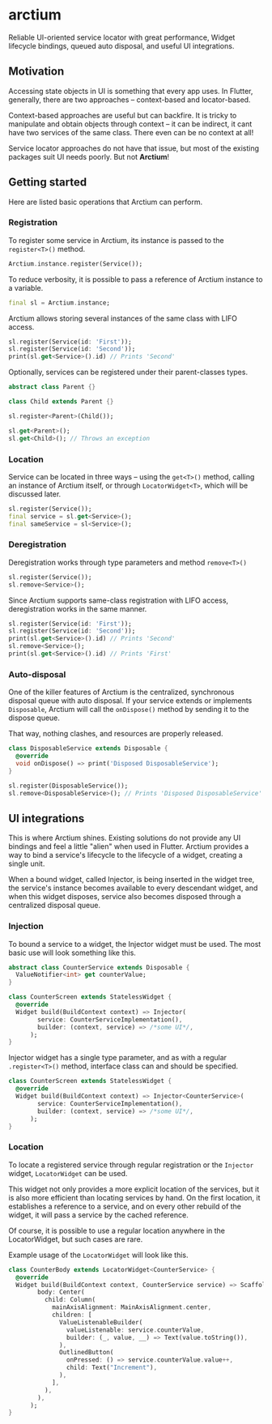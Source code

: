 # arctium

Reliable UI-oriented service locator with great performance, Widget lifecycle bindings, queued auto disposal, and useful UI integrations.

## Motivation

Accessing state objects in UI is something that every app uses. In Flutter, generally, there are two approaches – context-based and locator-based. 

Context-based approaches are useful but can backfire. It is tricky to manipulate and obtain objects through context – it can be indirect, it cant have two services of the same class. There even can be no context at all!

Service locator approaches do not have that issue, but most of the existing packages suit UI needs poorly. But not **Arctium**!

## Getting started

Here are listed basic operations that Arctium can perform.

### Registration 

To register some service in Arctium, its instance is passed to the `register<T>()` method.

```dart
Arctium.instance.register(Service());
```

To reduce verbosity, it is possible to pass a reference of Arctium instance to a variable.

```dart
final sl = Arctium.instance;
```

Arctium allows storing several instances of the same class with LIFO access.

```dart
sl.register(Service(id: 'First'));
sl.register(Service(id: 'Second'));
print(sl.get<Service>().id) // Prints 'Second'
```

Optionally, services can be registered under their parent-classes types.

```dart 
abstract class Parent {}

class Child extends Parent {}

sl.register<Parent>(Child());

sl.get<Parent>();
sl.get<Child>(); // Throws an exception
```

### Location 

Service can be located in three ways – using the `get<T>()` method, calling an instance of Arctium itself, or through `LocatorWidget<T>`, which will be discussed later.

```dart
sl.register(Service());
final service = sl.get<Service>();
final sameService = sl<Service>();
```

### Deregistration

Deregistration works through type parameters and method `remove<T>()`

```dart 
sl.register(Service());
sl.remove<Service>();
```

Since Arctium supports same-class registration with LIFO access, deregistration works in the same manner.

```dart
sl.register(Service(id: 'First'));
sl.register(Service(id: 'Second'));
print(sl.get<Service>().id) // Prints 'Second'
sl.remove<Service>();
print(sl.get<Service>().id) // Prints 'First'
```

### Auto-disposal 

One of the killer features of Arctium is the centralized, synchronous disposal queue with auto disposal. If your service extends or implements `Disposable`, Arctium will call the `onDispose()` method by sending it to the dispose queue.

That way, nothing clashes, and resources are properly released.

```dart
class DisposableService extends Disposable {
  @override 
  void onDispose() => print('Disposed DisposableService');
}

sl.register(DisposableService());
sl.remove<DisposableService>(); // Prints 'Disposed DisposableService'
```

## UI integrations

This is where Arctium shines. Existing solutions do not provide any UI bindings and feel a little "alien" when used in Flutter. Arctium provides a way to bind a service's lifecycle to the lifecycle of a widget, creating a single unit. 

When a bound widget, called Injector, is being inserted in the widget tree, the service's instance becomes available to every descendant widget, and when this widget disposes, service also becomes disposed through a centralized disposal queue. 

### Injection

To bound a service to a widget, the Injector widget must be used. The most basic use will look something like this.

```dart 
abstract class CounterService extends Disposable {
  ValueNotifier<int> get counterValue;
}

class CounterScreen extends StatelessWidget {
  @override
  Widget build(BuildContext context) => Injector(
        service: CounterServiceImplementation(),
        builder: (context, service) => /*some UI*/,
      );
}
```

Injector widget has a single type parameter, and as with a regular `.register<T>()` method, interface class can and should be specified. 

```dart
class CounterScreen extends StatelessWidget {
  @override
  Widget build(BuildContext context) => Injector<CounterService>(
        service: CounterServiceImplementation(),
        builder: (context, service) => /*some UI*/,
      );
}
```

### Location

To locate a registered service through regular registration or the `Injector` widget, `LocatorWidget` can be used. 

This widget not only provides a more explicit location of the services, but it is also more efficient than locating services by hand. On the first location, it establishes a reference to a service, and on every other rebuild of the widget, it will pass a service by the cached reference.

Of course, it is possible to use a regular location anywhere in the LocatorWidget, but such cases are rare.

Example usage of the `LocatorWidget` will look like this.

```dart
class CounterBody extends LocatorWidget<CounterService> {
  @override
  Widget build(BuildContext context, CounterService service) => Scaffold(
        body: Center(
          child: Column(
            mainAxisAlignment: MainAxisAlignment.center,
            children: [
              ValueListenableBuilder(
                valueListenable: service.counterValue,
                builder: (_, value, __) => Text(value.toString()),
              ),
              OutlinedButton(
                onPressed: () => service.counterValue.value++,
                child: Text("Increment"),
              ),
            ],
          ),
        ),
      );
}
```